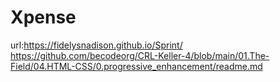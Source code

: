 # Xpense
url:https://fidelysnadison.github.io/Sprint/
https://github.com/becodeorg/CRL-Keller-4/blob/main/01.The-Field/04.HTML-CSS/0.progressive_enhancement/readme.md
